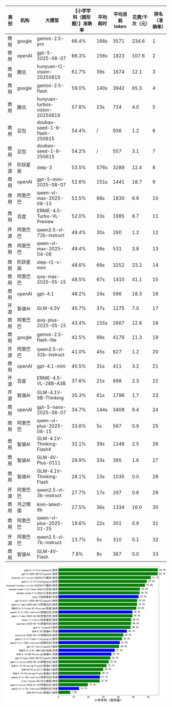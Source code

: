 
|类别|机构|大模型|【小学学科（图形题）】准确率|平均耗时|平均消耗token|花费/千次（元）|排名（准确率）|
|---|---|-----|-------------------|-------|-----------|-----------|-----------|
|商用|google|gemini-2.5-pro|66.4%|168s|3571|234.6|1|
|商用|openAI|gpt-5-2025-08-07|66.3%|156s|1823|107.6|2|
|商用|腾讯|hunyuan-t1-vision-20250619|61.7%|39s|1674|12.1|3|
|商用|google|gemini-2.5-flash|59.0%|140s|3942|65.3|4|
|商用|腾讯|hunyuan-turbos-vision-20250619|57.8%|23s|724|4.0|5|
|商用|豆包|doubao-seed-1-6-flash-250615|54.4%|/|936|1.2|6|
|商用|豆包|doubao-seed-1-6-250615|54.2%|/|557|3.1|7|
|开源|阶跃星辰|step-3|53.5%|576s|3289|12.4|8|
|商用|openAI|gpt-5-mini-2025-08-07|52.6%|151s|1441|18.7|9|
|商用|阿里巴巴|qwen-vl-max-2025-08-13|52.5%|68s|1830|6.9|10|
|商用|百度|ERNIE-4.5-Turbo-VL-Preview|52.0%|33s|1985|8.7|11|
|开源|阿里巴巴|qwen2.5-vl-72b-instruct|49.4%|30s|290|1.2|12|
|商用|阿里巴巴|qwen-vl-max-2025-04-08|49.4%|38s|531|3.8|13|
|商用|阶跃星辰|step-r1-v-mini|48.6%|68s|3252|23.2|14|
|商用|阿里巴巴|qvq-max-2025-05-15|48.5%|67s|1410|41.1|15|
|商用|openAI|gpt-4.1|48.2%|24s|596|18.3|16|
|开源|智谱AI|GLM-4.5V|45.7%|37s|1275|7.0|17|
|商用|阿里巴巴|qvq-plus-2025-05-15|43.4%|155s|2667|12.8|18|
|商用|google|gemini-2.5-flash-lite|42.5%|99s|4176|11.3|19|
|开源|阿里巴巴|qwen2.5-vl-32b-instruct|41.0%|45s|627|1.2|20|
|商用|openAI|gpt-4.1-mini|40.5%|31s|411|3.2|21|
|开源|百度|ERNIE-4.5-VL-28B-A3B|37.6%|21s|698|2.3|22|
|开源|智谱AI|GLM-4.1V-9B-Thinking|35.3%|61s|1796|1.7|23|
|商用|openAI|gpt-5-nano-2025-08-07|34.7%|144s|3408|9.4|24|
|商用|阿里巴巴|qwen-vl-plus-2025-08-15|33.6%|5s|567|0.9|25|
|商用|智谱AI|GLM-4.1V-Thinking-FlashX|32.1%|39s|1246|2.5|26|
|商用|智谱AI|GLM-4V-Plus-0111|29.9%|33s|395|1.6|27|
|商用|智谱AI|GLM-4.1V-Thinking-Flash|28.1%|13s|1035|0.0|28|
|开源|阿里巴巴|qwen2.5-vl-3b-instruct|27.7%|17s|297|0.6|29|
|商用|月之暗面|kimi-latest-8k|27.5%|36s|1334|16.0|30|
|商用|阿里巴巴|qwen-vl-plus-2025-01-25|19.6%|22s|301|0.9|31|
|开源|阿里巴巴|qwen2.5-vl-7b-instruct|13.7%|5s|310|0.1|32|
|商用|智谱AI|GLM-4V-Flash|7.8%|8s|367|0.0|33|


![lin](../pic/小学学科（图形题）.png)